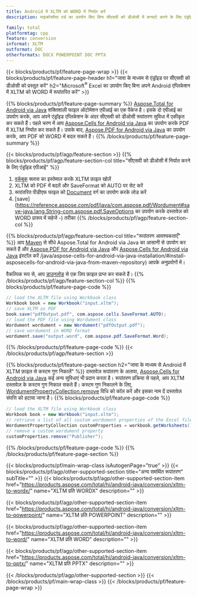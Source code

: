 ```yaml
---
title: Android में XLTM को WORD में निर्यात करें
description: माइक्रोसॉफ्ट वर्ड का उपयोग किए बिना सीएसवी को डीओसी में कनवर्ट करने के लिए एंड्रॉइड एपीआई

family: total
platformtag: cpp
feature: conversion
informat: XLTM
outformat: DOC
otherformats: DOCX POWERPOINT DOC PPTX
---
```

{{< blocks/products/pf/feature-page-wrap >}}
{{< blocks/products/pf/feature-page-header h1="जावा के माध्यम से एंड्रॉइड पर सीएसवी को डीओसी को प्रस्तुत करें" h2="Microsoft<sup>&reg;</sup> Excel का उपयोग किए बिना अपने Android एप्लिकेशन में XLTM को WORD में रूपांतरित करें" >}}

{{% blocks/products/pf/feature-page-summary %}}
[Aspose.Total for Android via Java](https://products.aspose.com/total/android-java/) शक्तिशाली फाइल ऑटोमेशन एपीआई का एक पैकेज है। इसके दो एपीआई का उपयोग करके, आप अपने एंड्रॉइड एप्लिकेशन के अंदर सीएसवी को डीओसी रूपांतरण सुविधा में एकीकृत कर सकते हैं। पहले चरण में आप [Aspose.Cells for Android via Java](https://products.aspose.com/cells/android-java/) का उपयोग करके PDF में XLTM निर्यात कर सकते हैं। उसके बाद, [Aspose.PDF for Android via Java](https://products.aspose.com/pdf/android-java/) का उपयोग करके, आप PDF को WORD में बदल सकते हैं। 
{{% /blocks/products/pf/feature-page-summary  %}}

{{< blocks/products/pf/agp/feature-section >}}
{{% blocks/products/pf/agp/feature-section-col title="सीएसवी को डीओसी में निर्यात करने के लिए एंड्रॉइड एपीआई" %}}
1. [वर्कबुक](https://reference.aspose.com/cells/java/com.aspose.cells/Workbook) क्लास का इस्तेमाल करके XLTM फ़ाइल खोलें
2. XLTM को PDF में बदलें और SaveFormat को AUTO पर सेट करें
3. रूपांतरित पीडीएफ फाइल को [Document](https://reference.aspose.com/pdf/java/com.aspose.pdf/Wordument) वर्ग का उपयोग करके लोड करें
4. [save](https://reference.aspose.com/pdf/java/com.aspose.pdf/Wordument#save-java.lang.String-com.aspose.pdf.SaveOptions का उपयोग करके दस्तावेज़ को WORD प्रारूप में सहेजें -) तरीका
{{% /blocks/products/pf/agp/feature-section-col %}}

{{% blocks/products/pf/agp/feature-section-col title="रूपांतरण आवश्यकताएँ" %}}
आप [Maven](https://repository.aspose.com/webapp/#/artifacts/browse/tree/General/repo/com/aspose/aspose-total) से सीधे Aspose.Total for Android via Java का आसानी से उपयोग कर सकते हैं और [Aspose.PDF for Android via Java](https://words.aspose.com/pdf/androidjava/installation/) और [Aspose.Cells for Android via Java](https://words.aspose.com/cells) इंस्टॉल करें /java/aspose-cells-for-android-via-java-installation/#install-asposecells-for-android-via-java-from-maven-repository) आपके अनुप्रयोगों में।

वैकल्पिक रूप से, आप [डाउनलोड](https://releases.aspose.com/total/androidjava) से एक ज़िप फ़ाइल प्राप्त कर सकते हैं।
{{% /blocks/products/pf/agp/feature-section-col %}}
{{% blocks/products/pf/feature-page-code %}}

```java
// load the XLTM file using Workbook class
Workbook book = new Workbook("input.xltm");
// save XLTM as PDF
book.save("pdfOutput.pdf", com.aspose.cells.SaveFormat.AUTO);
// load the PDF file using Wordument class
Wordument wordument = new Wordument("pdfOutput.pdf");
// save wordument in WORD format
wordument.save("output.word", com.aspose.pdf.SaveFormat.Word);    
```


{{% /blocks/products/pf/feature-page-code %}}
{{< /blocks/products/pf/agp/feature-section >}}

{{% blocks/products/pf/feature-page-section  h2="जावा के माध्यम से Android में XLTM फ़ाइल से कस्टम गुण निकालें" %}}
दस्तावेज़ रूपांतरण के अलावा, [Aspose.Cells for Android via Java](https://products.aspose.com/cells/android-java/) कई अन्य सुविधाएं भी प्रदान करता है। रूपांतरण प्रक्रिया से पहले, आप XLTM दस्तावेज़ के कस्टम गुण निकाल सकते हैं। कस्टम गुण निकालने के लिए, [WordumentPropertyCollection.remove](https://reference.aspose.com/cells/java/com.aspose.cells/wordumentpropertycollection#remove(java.lang.String)) विधि को कॉल करें और इसका नाम दें दस्तावेज़ संपत्ति को हटाया जाना है।
{{% blocks/products/pf/feature-page-code %}}

```java
// load the XLTM file using Workbook class
Workbook book = new Workbook("input.xltm");
// retrieve a list of all custom wordument properties of the Excel file
WordumentPropertyCollection customProperties = workbook.getWorksheets().getCustomWordumentProperties();
// remove a custom wordument property
customProperties.remove("Publisher"); 
```

{{% /blocks/products/pf/feature-page-code  %}}
{{% /blocks/products/pf/feature-page-section %}}

{{< blocks/products/pf/main-wrap-class isAutogenPage="true" >}}
{{< blocks/products/pf/agp/other-supported-section title="अन्य समर्थित रूपांतरण" subTitle="" >}}
{{< blocks/products/pf/agp/other-supported-section-item href="https://products.aspose.com/total/hi/android-java/conversion/xltm-to-wordx/" name="XLTM प्रति WORDX" description="" >}}

{{< blocks/products/pf/agp/other-supported-section-item href="https://products.aspose.com/total/hi/android-java/conversion/xltm-to-powerpoint/" name="XLTM प्रति POWERPOINT" description="" >}}

{{< blocks/products/pf/agp/other-supported-section-item href="https://products.aspose.com/total/hi/android-java/conversion/xltm-to-word/" name="XLTM प्रति WORD" description="" >}}

{{< blocks/products/pf/agp/other-supported-section-item href="https://products.aspose.com/total/hi/android-java/conversion/xltm-to-pptx/" name="XLTM प्रति PPTX" description="" >}}


{{< /blocks/products/pf/agp/other-supported-section >}}
{{< /blocks/products/pf/main-wrap-class >}}
{{< /blocks/products/pf/feature-page-wrap >}}
